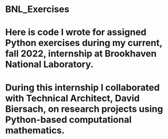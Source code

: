 # BNL_Exercises
# Here is code I wrote for assigned Python exercises during my current, fall 2022, internship at Brookhaven National Laboratory.
# During this internship I collaborated with Technical Architect, David Biersach, on research projects using Python-based computational mathematics.
